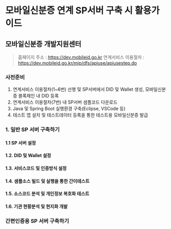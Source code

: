 # 모바일신분증 연계 SP서버 구축 시 활용가이드

## 모바일신분증 개발지원센터
> 홈페이지 주소 : https://dev.mobileid.go.kr
> 연계서비스 이용절차 : https://dev.mobileid.go.kr/mip/dfs/apiuse/apiusestep.do

### 사전준비
1. 연계서비스 이용절차(1~6번) 선행 및 SP서버에서 DID 및 Wallet 생성, 모바일신분증 블록체인 내 DID 등록
2. 연계서비스 이용절차(7번) 내 SP서버 샘플코드 다운로드
3. Java 및 Spring Boot 실행환경 구축(Eclipse, VSCode 등)
4. 테스트 앱 설치 및 테스트데이터 등록을 통한 테스트용 모바일신분증 발급

### 1. 일반 SP 서버 구축하기

#### 1.1 SP 서버 설정

#### 1.2. DID 및 Wallet 설정

#### 1.3. 서비스코드 및 인증방식 설정

#### 1.4. 샘플소스 빌드 및 실행을 통한 간이테스트

#### 1.5. 소스코드 분석 및 개인정보 복호화 테스트

#### 1.6. 기관 현황분석 및 현지화 개발

### 간편인증용 SP 서버 구축하기
